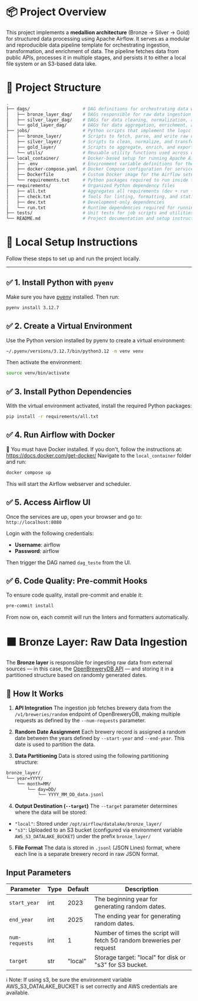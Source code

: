 # 📦 Project Overview

This project implements a **medallion architecture** (Bronze → Silver → Gold) for structured data processing
using Apache Airflow.
It serves as a modular and reproducible data pipeline template for orchestrating ingestion, transformation,
and enrichment of data. The pipeline fetches data from public APIs, processes it in multiple stages, and persists
it to either a local file system or an S3-based data lake.

# 📁 Project Structure

```bash
.
├── dags/                    # DAG definitions for orchestrating data workflows
│   ├── bronze_layer_dag/    # DAGs responsible for raw data ingestion into the Bronze layer
│   ├── silver_layer_dag/    # DAGs for data cleaning, normalization, and transformation (Silver layer)
│   └── gold_layer_dag/      # DAGs for data aggregation, enrichment, and exporting to final destinations (Gold layer)
├── jobs/                    # Python scripts that implement the logic for each layer
│   ├── bronze_layer/        # Scripts to fetch, parse, and write raw data to the Bronze layer
│   ├── silver_layer/        # Scripts to clean, normalize, and transform Bronze data into the Silver layer
│   ├── gold_layer/          # Scripts to aggregate, enrich, and export data from the Silver layer to the Gold layer
│   └── utils/               # Reusable utility functions used across different layers and DAGs
├── local_container/         # Docker-based setup for running Apache Airflow locally
│   ├── .env                 # Environment variable definitions for the local Airflow container
│   ├── docker-compose.yaml  # Docker Compose configuration for services like Airflow webserver, scheduler, and database
│   ├── Dockerfile           # Custom Docker image for the Airflow setup
│   └── requirements.txt     # Python packages required to run inside the local Airflow container
├── requirements/            # Organized Python dependency files
│   ├── all.txt              # Aggregates all requirements (dev + run + check)
│   ├── check.txt            # Tools for linting, formatting, and static code analysis
│   ├── dev.txt              # Development-only dependencies
│   └── run.txt              # Runtime dependencies required for running the core application
├── tests/                   # Unit tests for job scripts and utilities
└── README.md                # Project documentation and setup instructions
```

# 🧪 Local Setup Instructions

Follow these steps to set up and run the project locally.

---

## ✅ 1. Install Python with `pyenv`

Make sure you have [pyenv](https://github.com/pyenv/pyenv) installed. Then run:
```bash
pyenv install 3.12.7
```

## ✅ 2. Create a Virtual Environment

Use the Python version installed by pyenv to create a virtual environment:
```bash
~/.pyenv/versions/3.12.7/bin/python3.12 -m venv venv
```

Then activate the environment:
```bash
source venv/bin/activate
```

## ✅ 3. Install Python Dependencies

With the virtual environment activated, install the required Python packages:
```bash
pip install -r requirements/all.txt
```

## ✅ 4. Run Airflow with Docker

📝 You must have Docker installed. If you don't, follow the instructions at: https://docs.docker.com/get-docker/
Navigate to the `local_container` folder and run:
```bash
docker compose up
```
This will start the Airflow webserver and scheduler.

## ✅ 5. Access Airflow UI

Once the services are up, open your browser and go to: `http://localhost:8080`

Login with the following credentials:
- **Username**: airflow
- **Password**: airflow

Then trigger the DAG named `dag_teste` from the UI.

## ✅ 6. Code Quality: Pre-commit Hooks

To ensure code quality, install pre-commit and enable it:
```bash
pre-commit install
```

From now on, each commit will run the linters and formatters automatically.

# 🟫 Bronze Layer: Raw Data Ingestion

The **Bronze layer** is responsible for ingesting raw data from external sources — in this case, the 
[OpenBreweryDB API](https://www.openbrewerydb.org/) — and storing it in a partitioned structure based on randomly
generated dates.

## 🔧 How It Works

1. **API Integration**
The ingestion job fetches brewery data from the `/v1/breweries/random` endpoint of OpenBreweryDB, making multiple
requests as defined by the `--num-requests` parameter.

2. **Random Date Assignment**
Each brewery record is assigned a random date between the years defined by `--start-year` and `--end-year`. This date
is used to partition the data.

3. **Data Partitioning**
Data is stored using the following partitioning structure:
```bash
bronze_layer/
└── year=YYYY/
    └── month=MM/
        └── day=DD/
            └── YYYY_MM_DD_data.jsonl
```

4. **Output Destination (`--target`)**
The `--target` parameter determines where the data will be stored:

- `"local"`: Stored under `/opt/airflow/datalake/bronze_layer/`
- `"s3"`: Uploaded to an S3 bucket (configured via environment variable `AWS_S3_DATALAKE_BUCKET`) under the prefix
`bronze_layer/`

5. **File Format**
The data is stored in `.jsonl` (JSON Lines) format, where each line is a separate brewery record in raw JSON format.

## Input Parameters

| Parameter       | Type | Default | Description                                                           |
|-----------------|------|---------|-----------------------------------------------------------------------|
| `start_year`    | int  | 2023    | The beginning year for generating random dates.                       |
| `end_year`      | int  | 2025    | The ending year for generating random dates.                          |
| `num-requests`  | int  | 1       | Number of times the script will fetch 50 random breweries per request |
| `target`        | str  | "local" | Storage target: "local" for disk or "s3" for S3 bucket.               |

ℹ️ Note: If using s3, be sure the environment variable AWS_S3_DATALAKE_BUCKET is set correctly and AWS credentials
are available.
